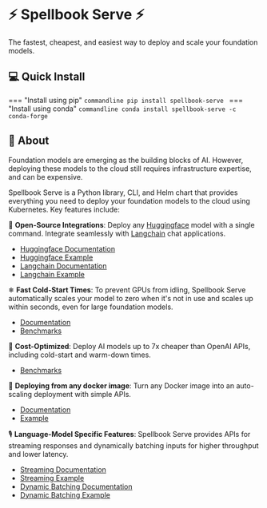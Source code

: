 # ⚡ Spellbook Serve ⚡

The fastest, cheapest, and easiest way to deploy and scale your foundation models.

## 💻 Quick Install

=== "Install using pip"
    ```commandline
    pip install spellbook-serve
    ```
=== "Install using conda"
    ```commandline
    conda install spellbook-serve -c conda-forge
    ```

## 🤔 About

Foundation models are emerging as the building blocks of AI. However, deploying
these models to the cloud still requires infrastructure expertise, and can be
expensive.

Spellbook Serve is a Python library, CLI, and Helm chart that provides
everything you need to deploy your foundation models to the cloud using
Kubernetes. Key features include:

🤗 **Open-Source Integrations**: Deploy any [Huggingface](https://huggingface.co/)
model with a single command. Integrate seamlessly with
[Langchain](https://github.com/hwchase17/langchain) chat applications.

* [Huggingface Documentation](./integrations/huggingface/)
* [Huggingface Example](./docs/examples/huggingface.md)
* [Langchain Documentation](./integrations/langchain/)
* [Langchain Example](./docs/examples/langchain.md)

❄ **Fast Cold-Start Times**: To prevent GPUs from idling, Spellbook Serve
automatically scales your model to zero when it's not in use and scales up
within seconds, even for large foundation models.

* [Documentation](./docs/cold-start.md)
* [Benchmarks](./docs/benchmarks/cold-start-times.md)

💸 **Cost-Optimized**: Deploy AI models up to 7x cheaper than OpenAI APIs,
including cold-start and warm-down times.

* [Benchmarks](./docs/benchmarks/cost.md)

🐳 **Deploying from any docker image**: Turn any Docker image into an
auto-scaling deployment with simple APIs.

* [Documentation](./docs/concepts/bundles.md)
* [Example](./docs/examples/custom-endpoints.md)

🎙️ **Language-Model Specific Features**: Spellbook Serve provides APIs for
streaming responses and dynamically batching inputs for higher throughput and
lower latency.

* [Streaming Documentation](./docs/concepts/streaming.md)
* [Streaming Example](./docs/examples/streaming.md)
* [Dynamic Batching Documentation](./docs/concepts/dynamic-batching.md)
* [Dynamic Batching Example](./docs/examples/dynamic-batching.md)
